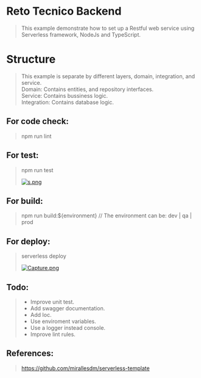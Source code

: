 # Reto Tecnico Backend
>This example demonstrate how to set up a Restful web service using Serverless framework, NodeJs and TypeScript.

# Structure

> This example is separate by different layers, domain, integration, and service.<br />
> Domain: Contains entities, and repository interfaces.<br />
> Service: Contains bussiness logic. <br />
> Integration: Contains database logic.

## For code check:

> npm run lint

## For test:

> npm run test
>
>[![s.png](https://i.postimg.cc/jjBqZyZ4/s.png)](https://postimg.cc/CZHVKnyR)

## For build:

> npm run build:${environment} // The environment can be: dev | qa | prod

## For deploy:

> serverless deploy<br />
>
>[![Capture.png](https://i.postimg.cc/vm2xM1X4/Capture.png)](https://postimg.cc/xkH131wQ)

## Todo:

> - Improve unit test.
> - Add swagger documentation.
> - Add Ioc.
> - Use enviroment variables.
> - Use a logger instead console.
> - Improve lint rules.

## References:

> https://github.com/mirallesdm/serverless-template



